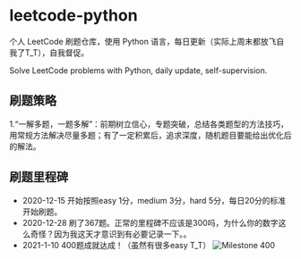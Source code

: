 # leetcode-python

个人 LeetCode 刷题仓库，使用 Python 语言，每日更新（实际上周末都放飞自我了T_T），自我督促。

Solve LeetCode problems with Python, daily update, self-supervision.

## 刷题策略
1.“一解多题，一题多解”：前期树立信心，专题突破，总结各类题型的方法技巧，用常规方法解决尽量多题；有了一定积累后，追求深度，随机题目要能给出优化后的解法。

## 刷题里程碑
- 2020-12-15 开始按照easy 1分，medium 3分，hard 5分，每日20分的标准开始刷题。
- 2020-12-28 刷了367题。正常的里程碑不应该是300吗，为什么你的数字这么奇怪？因为我这天才意识到有必要记录一下。。
- 2021-1-10 400题成就达成！（虽然有很多easy T_T）
![Milestone 400](https://raw.githubusercontent.com/f1amingo/leetcode-python/master/img/milestone_400.png)